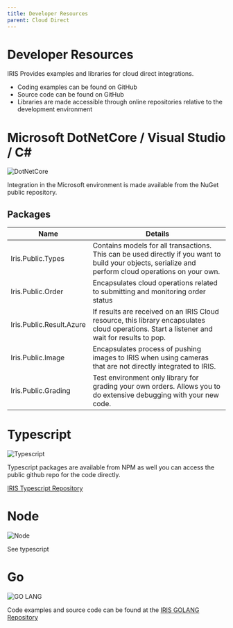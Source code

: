 ```yaml
---
title: Developer Resources
parent: Cloud Direct 
---
```


# Developer Resources
IRIS Provides examples and libraries for cloud direct integrations.  

- Coding examples can be found on GitHub
- Source code can be found on GitHub
- Libraries are made accessible through online repositories relative to the development environment



# Microsoft DotNetCore / Visual Studio / C#
![DotNetCore](https://th.bing.com/th?id=OIP.VlJPKdlorSicfUuvU079GwHaHD&w=256&h=244&c=8&rs=1&qlt=90&o=6&pid=3.1&rm=2) 

Integration in the Microsoft environment is made available from the NuGet public repository.

## Packages

| Name | Details
| -- | -- |
| Iris.Public.Types | Contains models for all transactions.  This can be used directly if you want to build your objects, serialize and perform cloud operations on your own.
| Iris.Public.Order | Encapsulates cloud operations related to submitting and monitoring order status
| Iris.Public.Result.Azure | If results are received on an IRIS Cloud resource, this library encapsulates cloud operations. Start a listener and wait for results to pop.
| Iris.Public.Image | Encapsulates process of pushing images to IRIS when using cameras that are not directly integrated to IRIS. 
| Iris.Public.Grading | Test environment only library for grading your own orders.  Allows you to do extensive debugging with your new code. 


# Typescript 
![Typescript](https://th.bing.com/th?q=TypeScript+Logo.svg&w=120&h=120&c=1&rs=1&qlt=90&cb=1&pid=InlineBlock&mkt=en-US&cc=US&setlang=en&adlt=moderate&t=1&mw=247)

Typescript packages are available from NPM as well you can access the public github repo for the code directly. 

<a href="https://github.com/Intelligent-Retinal-Imaging-Systems/ts-service-bus">IRIS Typescript Repository</a>

# Node
![Node](https://th.bing.com/th/id/OIP.2uFooAQy1Qm5AJve8A7cuwHaIO?w=148&h=180&c=7&r=0&o=5&pid=1.7)

See typescript

# Go 
![GO LANG](https://th.bing.com/th/id/OIP.t3RUiobgTR3_SbYMuB5oXgHaHa?w=184&h=184&c=7&r=0&o=5&pid=1.7) 

Code examples and source code can be found at the <a href="https://github.com/Intelligent-Retinal-Imaging-Systems/iris-cloud-direct-go">IRIS GOLANG Repository</a>